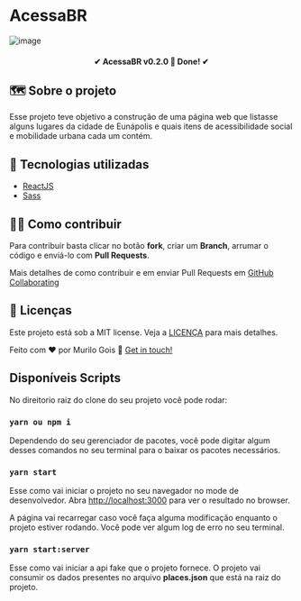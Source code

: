 # AcessaBR

![image](https://user-images.githubusercontent.com/39069727/144269075-9193675f-2569-42f9-9f2b-ed2950cdceeb.png)

<h4 align="center"> 
	✔  AcessaBR v0.2.0 🚀 Done! ✔
</h4>

## 🗺 Sobre o projeto

Esse projeto teve objetivo a construção de uma página web que listasse alguns lugares da cidade de Eunápolis e quais itens de acessibilidade social e mobilidade urbana cada um contém.

## 🚀 Tecnologias utilizadas

- [ReactJS](https://reactjs.org)
- [Sass](https://sass-lang.com/)

## 🤝🏾 Como contribuir

Para contribuir basta clicar no botão **fork**, criar um **Branch**, arrumar o código e enviá-lo com **Pull Requests**.

Mais detalhes de como contribuir e em enviar Pull Requests em [GitHub Collaborating]("https://docs.github.com/en/pull-requests/collaborating-with-pull-requests")  

## :memo: Licenças

Este projeto está sob a MIT license. Veja a [LICENÇA](https://github.com/goismurilo/acessabr/blob/main/LICENSE) para mais detalhes.

Feito com ♥ por Murilo Gois :wave: [Get in touch!](https://www.linkedin.com/in/goismurilo/)

## Disponíveis Scripts

No direitorio raiz do clone do seu projeto você pode rodar:

### `yarn ou npm i`

Dependendo do seu gerenciador de pacotes, você pode digitar algum desses comandos no seu terminal para o baixar os pacotes necessários.

### `yarn start`

Esse como vai iniciar o projeto no seu navegador no mode de desenvolvedor. Abra [http://localhost:3000](http://localhost:3000) para ver o resultado no browser.

A página vai recarregar caso você faça alguma modificação enquanto o projeto estiver rodando. Você pode ver algum log de erro no seu terminal.

### `yarn start:server`

Esse como vai iniciar a api fake que o projeto fornece. O projeto vai consumir os dados presentes no arquivo **places.json** que está na raiz do projeto.

<!-- ### `yarn test`

Launches the test runner in the interactive watch mode.\
See the section about [running tests](https://facebook.github.io/create-react-app/docs/running-tests) for more information. -->

<!-- ### `yarn build`

Builds the app for production to the `build` folder.\
It correctly bundles React in production mode and optimizes the build for the best performance.

The build is minified and the filenames include the hashes.\
Your app is ready to be deployed!

See the section about [deployment](https://facebook.github.io/create-react-app/docs/deployment) for more information.

### `yarn eject`

**Note: this is a one-way operation. Once you `eject`, you can’t go back!**

If you aren’t satisfied with the build tool and configuration choices, you can `eject` at any time. This command will remove the single build dependency from your project.

Instead, it will copy all the configuration files and the transitive dependencies (webpack, Babel, ESLint, etc) right into your project so you have full control over them. All of the commands except `eject` will still work, but they will point to the copied scripts so you can tweak them. At this point you’re on your own.

You don’t have to ever use `eject`. The curated feature set is suitable for small and middle deployments, and you shouldn’t feel obligated to use this feature. However we understand that this tool wouldn’t be useful if you couldn’t customize it when you are ready for it. -->
<!-- 
## Learn More

You can learn more in the [Create React App documentation](https://facebook.github.io/create-react-app/docs/getting-started).

To learn React, check out the [React documentation](https://reactjs.org/).

### Code Splitting

This section has moved here: [https://facebook.github.io/create-react-app/docs/code-splitting](https://facebook.github.io/create-react-app/docs/code-splitting)

### Analyzing the Bundle Size

This section has moved here: [https://facebook.github.io/create-react-app/docs/analyzing-the-bundle-size](https://facebook.github.io/create-react-app/docs/analyzing-the-bundle-size)

### Making a Progressive Web App

This section has moved here: [https://facebook.github.io/create-react-app/docs/making-a-progressive-web-app](https://facebook.github.io/create-react-app/docs/making-a-progressive-web-app)

### Advanced Configuration

This section has moved here: [https://facebook.github.io/create-react-app/docs/advanced-configuration](https://facebook.github.io/create-react-app/docs/advanced-configuration)

### Deployment

This section has moved here: [https://facebook.github.io/create-react-app/docs/deployment](https://facebook.github.io/create-react-app/docs/deployment)

### `yarn build` fails to minify

This section has moved here: [https://facebook.github.io/create-react-app/docs/troubleshooting#npm-run-build-fails-to-minify](https://facebook.github.io/create-react-app/docs/troubleshooting#npm-run-build-fails-to-minify)

## `yarn start:server`

**Comando para rodar o simulador de apiRest.**

Esse comando starta o servidor do Json-server, que simula a interação com uma api externa. -->

